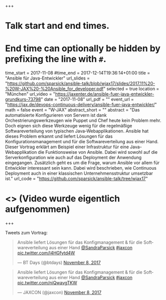 +++
# Talk start and end times.
# End time can optionally be hidden by prefixing the line with `#`.
time_start = 2017-11-08
#time_end = 2017-12-14T19:36:14+01:00
title = "Ansible für Java-Entwickler"
url_slides = "https://github.com/sparsick/ansible-talk/blob/wjax17/slides/2017.11%20-%20W-JAX%20-%20Ansible_for_developer.pdf"
selected = true
location = "München"
url_video = "https://jaxenter.de/ansible-fuer-java-entwickler-grundkurs-73798"
date = "2017-11-08"
url_pdf = ""
event_url = "https://jax.de/devops-continuous-delivery/ansible-fuer-java-entwickler/"
math = false
event = "W-JAX"
abstract_short = ""
abstract = "Das automatisierte Konfigurieren von Servern ist dank Orchestrierungswerkzeugen wie Puppet und Chef heute kein Problem mehr. Doch eignen sich diese Werkzeuge wenig für die regelmäßige Softwareverteilung von typischen Java-Webapplikationen. Ansible hat dieses Problem erkannt und liefert Lösungen für das Konfigurationsmanagement und für die Softwareverteilung aus einer Hand. Dieser Vortrag erklärt am Beispiel einer Infrastruktur für eine Java-Webapplikation die Funktionsweise von Ansible. Dabei wird sowohl auf die Serverkonfiguration wie auch auf das Deployment der Anwendung eingegangen. Zusätzlich geht es um die Frage, warum Ansible vor allem für Entwickler interessant sein kann. Dabei wird beschrieben, wie Continuous Deployment auch in einer klassischen Unternehmensstruktur umsetzbar ist."
url_code = "https://github.com/sparsick/ansible-talk/tree/wjax17"
# <> (Video wurde eigentlich aufgenommen)

+++

Tweets zum Vortrag:

<blockquote class="twitter-tweet" data-partner="tweetdeck"><p lang="de" dir="ltr">Ansible liefert Lösungen für das Konfigmanagement &amp; für die Softwareverteilung aus einer Hand <a href="https://twitter.com/SandraParsick?ref_src=twsrc%5Etfw">@SandraParsick</a> <a href="https://twitter.com/hashtag/jaxcon?src=hash&amp;ref_src=twsrc%5Etfw">#jaxcon</a> <a href="https://t.co/l4HGfytd4W">pic.twitter.com/l4HGfytd4W</a></p>&mdash; BT Days (@btdays) <a href="https://twitter.com/btdays/status/928293822345502720?ref_src=twsrc%5Etfw">November 8, 2017</a></blockquote>
<script async src="https://platform.twitter.com/widgets.js" charset="utf-8"></script>

<blockquote class="twitter-tweet" data-partner="tweetdeck"><p lang="de" dir="ltr">Ansible liefert Lösungen für das Konfigmanagement &amp; für die Softwareverteilung aus einer Hand <a href="https://twitter.com/SandraParsick?ref_src=twsrc%5Etfw">@SandraParsick</a> <a href="https://twitter.com/hashtag/jaxcon?src=hash&amp;ref_src=twsrc%5Etfw">#jaxcon</a> <a href="https://t.co/niQwavgTKW">pic.twitter.com/niQwavgTKW</a></p>&mdash; JAXCON (@jaxcon) <a href="https://twitter.com/jaxcon/status/928293822286782465?ref_src=twsrc%5Etfw">November 8, 2017</a></blockquote>
<script async src="https://platform.twitter.com/widgets.js" charset="utf-8"></script>
